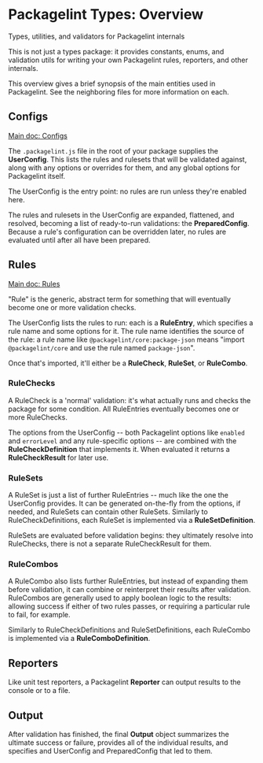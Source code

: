 # Packagelint Types: Overview

Types, utilities, and validators for Packagelint internals

This is not just a types package: it provides constants, enums, and validation utils for writing your own Packagelint
rules, reporters, and other internals.

This overview gives a brief synopsis of the main entities used in Packagelint.
See the neighboring files for more information on each.

## Configs

[Main doc: Configs](./configs.md)

The `.packagelint.js` file in the root of your package supplies the **UserConfig**. This lists the rules and rulesets that
will be validated against, along with any options or overrides for them, and any global options for Packagelint itself.

The UserConfig is the entry point: no rules are run unless they're enabled here.

The rules and rulesets in the UserConfig are expanded, flattened, and resolved, becoming a list of ready-to-run
validations: the **PreparedConfig**. Because a rule's configuration can be overridden later, no rules are evaluated
until after all have been prepared.

## Rules

[Main doc: Rules](./rules.md)

"Rule" is the generic, abstract term for something that will eventually become one or more validation checks.

The UserConfig lists the rules to run: each is a **RuleEntry**, which specifies a rule name and some options for it.
The rule name identifies the source of the rule: a rule name like `@packagelint/core:package-json` means
"import `@packagelint/core` and use the rule named `package-json`".

Once that's imported, it'll either be a **RuleCheck**, **RuleSet**, or **RuleCombo**.

### RuleChecks

A RuleCheck is a 'normal' validation: it's what actually runs and checks the package for some condition.
All RuleEntries eventually becomes one or more RuleChecks.

The options from the UserConfig -- both Packagelint options like `enabled` and `errorLevel` and any rule-specific
options -- are combined with the **RuleCheckDefinition** that implements it. When evaluated it returns a
**RuleCheckResult** for later use.

### RuleSets

A RuleSet is just a list of further RuleEntries -- much like the one the UserConfig provides. It can be generated
on-the-fly from the options, if needed, and RuleSets can contain other RuleSets. Similarly to RuleCheckDefinitions,
each RuleSet is implemented via a **RuleSetDefinition**.

RuleSets are evaluated before validation begins: they ultimately resolve into RuleChecks, there is not a separate
RuleCheckResult for them.

### RuleCombos

A RuleCombo also lists further RuleEntries, but instead of expanding them before validation, it can combine or
reinterpret their results after validation. RuleCombos are generally used to apply boolean logic to the results:
allowing success if either of two rules passes, or requiring a particular rule to fail, for example.

Similarly to RuleCheckDefinitions and RuleSetDefinitions, each RuleCombo is implemented via a **RuleComboDefinition**.

## Reporters

Like unit test reporters, a Packagelint **Reporter** can output results to the console or to a file.

## Output

After validation has finished, the final **Output** object summarizes the ultimate success or failure,
provides all of the individual results, and specifies and UserConfig and PreparedConfig that led to them.

